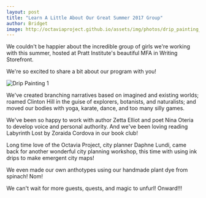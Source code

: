 ```yaml
---
layout: post
title: "Learn A Little About Our Great Summer 2017 Group"
author: Bridget
image: http://octaviaproject.github.io/assets/img/photos/drip_painting_1.jpg
---
```

We couldn't be happier about the incredible group of girls we're working with this summer,
hosted at Pratt Institute's beautiful MFA in Writing Storefront.

We're so excited to share a bit about our program with you!

<!--more-->

![Drip Painting 1](http://octaviaproject.github.io/assets/img/photos/drip_painting_1.jpg)

We've created branching narratives based on imagined and existing worlds;
roamed Clinton Hill in the guise of explorers, botanists, and naturalists;
and moved our bodies with yoga, karate, dance, and too many silly games.

We've been so happy to work with author Zetta Elliot and poet Nina Oteria to develop voice and personal authority.
And we've been loving reading Labyrinth Lost by Zoraida Cordova in our book club!

Long time love of the Octavia Project, city planner Daphne Lundi, came back for another wonderful city planning workshop,
this time with using ink drips to make emergent city maps!

We even made our own anthotypes using our handmade plant dye from spinach! Nom!

We can't wait for more guests, quests, and magic to unfurl! Onward!!!
